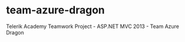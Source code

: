 team-azure-dragon
=================

Telerik Academy Teamwork Project - ASP.NET MVC 2013 - Team Azure Dragon
